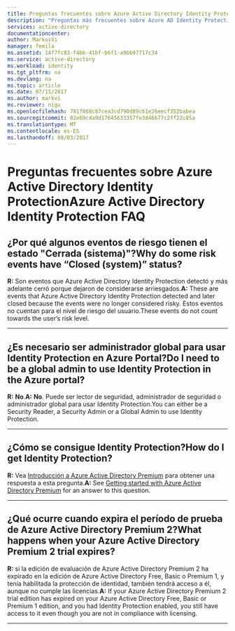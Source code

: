 ```yaml
---
title: Preguntas frecuentes sobre Azure Active Directory Identity Protection | Microsoft Docs
description: "Preguntas más frecuentes sobre Azure AD Identity Protection"
services: active-directory
documentationcenter: 
author: MarkusVi
manager: femila
ms.assetid: 14f7fc83-f4bb-41bf-b6f1-a9bb97717c34
ms.service: active-directory
ms.workload: identity
ms.tgt_pltfrm: na
ms.devlang: na
ms.topic: article
ms.date: 07/11/2017
ms.author: markvi
ms.reviewer: nigu
ms.openlocfilehash: 781f868c87cea3cd790d89c61e26eecf352babea
ms.sourcegitcommit: 02e69c4a9d17645633357fe3d46677c2ff22c85a
ms.translationtype: MT
ms.contentlocale: es-ES
ms.lasthandoff: 08/03/2017
---
```

# <a name="azure-active-directory-identity-protection-faq"></a><span data-ttu-id="04d42-103">Preguntas frecuentes sobre Azure Active Directory Identity Protection</span><span class="sxs-lookup"><span data-stu-id="04d42-103">Azure Active Directory Identity Protection FAQ</span></span>


## <a name="why-do-some-risk-events-have-closed-system-status"></a><span data-ttu-id="04d42-104">¿Por qué algunos eventos de riesgo tienen el estado "Cerrada (sistema)"?</span><span class="sxs-lookup"><span data-stu-id="04d42-104">Why do some risk events have “Closed (system)” status?</span></span>

<span data-ttu-id="04d42-105">**R:** Son eventos que Azure Active Directory Identity Protection detectó y más adelante cerró porque dejaron de considerarse arriesgados.</span><span class="sxs-lookup"><span data-stu-id="04d42-105">**A:** These are events that Azure Active Directory Identity Protection detected and later closed because the events were no longer considered risky.</span></span> <span data-ttu-id="04d42-106">Estos eventos no cuentan para el nivel de riesgo del usuario.</span><span class="sxs-lookup"><span data-stu-id="04d42-106">These events do not count towards the user’s risk level.</span></span> 

---

## <a name="do-i-need-to-be-a-global-admin-to-use-identity-protection-in-the-azure-portal"></a><span data-ttu-id="04d42-107">¿Es necesario ser administrador global para usar Identity Protection en Azure Portal?</span><span class="sxs-lookup"><span data-stu-id="04d42-107">Do I need to be a global admin to use Identity Protection in the Azure portal?</span></span>
<span data-ttu-id="04d42-108">**R:** **No**.</span><span class="sxs-lookup"><span data-stu-id="04d42-108">**A:** **No**.</span></span> <span data-ttu-id="04d42-109">Puede ser lector de seguridad, administrador de seguridad o administrador global para usar Identity Protection.</span><span class="sxs-lookup"><span data-stu-id="04d42-109">You can either be a Security Reader, a Security Admin or a Global Admin to use Identity Protection.</span></span>

---

## <a name="how-do-i-get-identity-protection"></a><span data-ttu-id="04d42-110">¿Cómo se consigue Identity Protection?</span><span class="sxs-lookup"><span data-stu-id="04d42-110">How do I get Identity Protection?</span></span>
<span data-ttu-id="04d42-111">**R:** Vea [Introducción a Azure Active Directory Premium](active-directory-get-started-premium.md) para obtener una respuesta a esta pregunta.</span><span class="sxs-lookup"><span data-stu-id="04d42-111">**A:** See [Getting started with Azure Active Directory Premium](active-directory-get-started-premium.md) for an answer to this question.</span></span>

---

## <a name="what-happens-when-your-azure-active-directory-premium-2-trial-expires"></a><span data-ttu-id="04d42-112">¿Qué ocurre cuando expira el período de prueba de Azure Active Directory Premium 2?</span><span class="sxs-lookup"><span data-stu-id="04d42-112">What happens when your Azure Active Directory Premium 2 trial expires?</span></span>

<span data-ttu-id="04d42-113">**R:** si la edición de evaluación de Azure Active Directory Premium 2 ha expirado en la edición de Azure Active Directory Free, Basic o Premium 1, y tenía habilitada la protección de identidad, también tendrá acceso a él, aunque no cumple las licencias.</span><span class="sxs-lookup"><span data-stu-id="04d42-113">**A:** If your Azure Active Directory Premium 2 trial edition has expired on your Azure Active Directory Free, Basic or Premium 1 edition, and you had Identity Protection enabled, you still have access to it even though you are not in compliance with licensing.</span></span>

---

